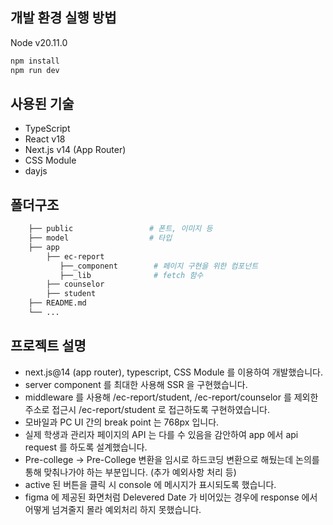 ## 개발 환경 실행 방법
Node v20.11.0
```sh
npm install
npm run dev
```

## 사용된 기술
* TypeScript
* React v18
* Next.js v14 (App Router)
* CSS Module
* dayjs

## 폴더구조
```bash
    ├── public                 # 폰트, 이미지 등 
    ├── model                  # 타입
    ├── app                     
        ├── ec-report
           ├──_component        # 페이지 구현을 위한 컴포넌트
           ├──_lib              # fetch 함수    
        ├── counselor           
        ├── student             
    ├── README.md               
    └── ...
```

## 프로젝트 설명
* next.js@14 (app router), typescript, CSS Module 를 이용하여 개발했습니다.
* server component 를 최대한 사용해 SSR 을 구현했습니다.
* middleware 를 사용해 /ec-report/student, /ec-report/counselor 를 제외한 주소로 접근시 /ec-report/student 로 접근하도록 구현하였습니다.
* 모바일과 PC UI 간의 break point 는 768px 입니다.
* 실제 학생과 관리자 페이지의 API 는 다를 수 있음을 감안하여 app 에서 api request 를 하도록 설계했습니다.
* Pre-college -> Pre-College 변환을 임시로 하드코딩 변환으로 해뒀는데 논의를 통해 맞춰나가야 하는 부분입니다. (추가 예외사항 처리 등)
* active 된 버튼을 클릭 시 console 에 메시지가 표시되도록 했습니다.
* figma 에 제공된 화면처럼 Delevered Date 가 비어있는 경우에 response 에서 어떻게 넘겨줄지 몰라 예외처리 하지 못했습니다.




